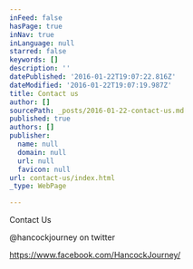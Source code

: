 ```yaml
---
inFeed: false
hasPage: true
inNav: true
inLanguage: null
starred: false
keywords: []
description: ''
datePublished: '2016-01-22T19:07:22.816Z'
dateModified: '2016-01-22T19:07:19.987Z'
title: Contact us
author: []
sourcePath: _posts/2016-01-22-contact-us.md
published: true
authors: []
publisher:
  name: null
  domain: null
  url: null
  favicon: null
url: contact-us/index.html
_type: WebPage

---
```

Contact Us

@hancockjourney on twitter

https://www.facebook.com/HancockJourney/